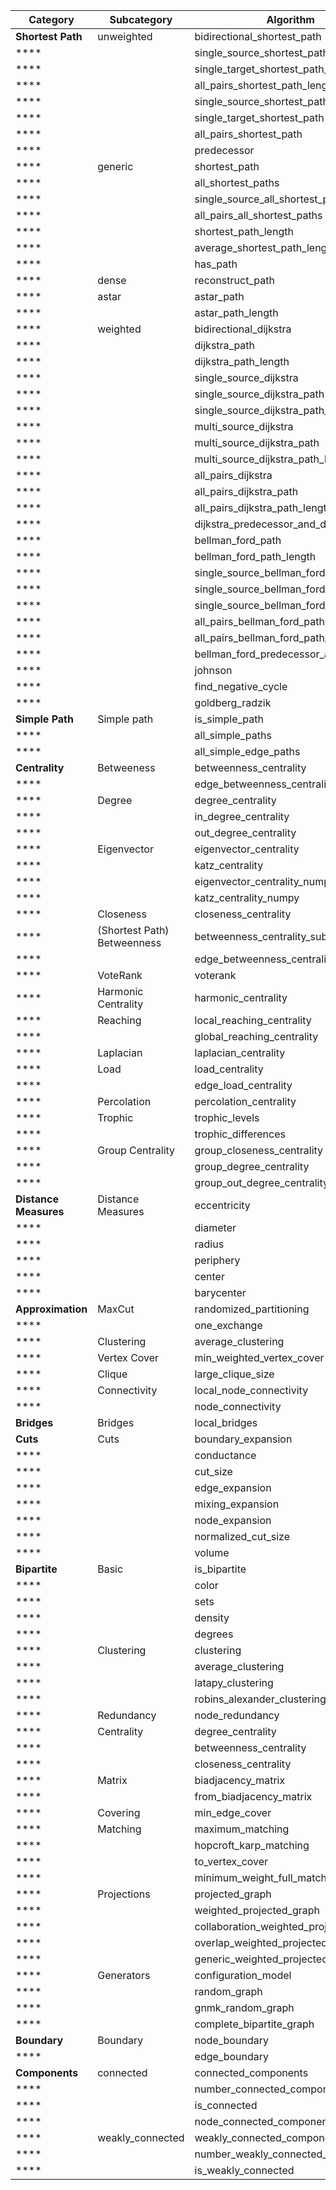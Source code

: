 ﻿| **Category**          | **Subcategory**             | **Algorithm**                          |
|-----------------------|-----------------------------|----------------------------------------|
| **Shortest Path**     | unweighted                  | bidirectional_shortest_path            |
| ****                  |                             | single_source_shortest_path_length     |
| ****                  |                             | single_target_shortest_path_length     |
| ****                  |                             | all_pairs_shortest_path_length         |
| ****                  |                             | single_source_shortest_path            |
| ****                  |                             | single_target_shortest_path            |
| ****                  |                             | all_pairs_shortest_path                |
| ****                  |                             | predecessor                            |
| ****                  | generic                     | shortest_path                          |
| ****                  |                             | all_shortest_paths                     |
| ****                  |                             | single_source_all_shortest_paths       |
| ****                  |                             | all_pairs_all_shortest_paths           |
| ****                  |                             | shortest_path_length                   |
| ****                  |                             | average_shortest_path_length           |
| ****                  |                             | has_path                               |
| ****                  | dense                       | reconstruct_path                       |
| ****                  | astar                       | astar_path                             |
| ****                  |                             | astar_path_length                      |
| ****                  | weighted                    | bidirectional_dijkstra                 |
| ****                  |                             | dijkstra_path                          |
| ****                  |                             | dijkstra_path_length                   |
| ****                  |                             | single_source_dijkstra                 |
| ****                  |                             | single_source_dijkstra_path            |
| ****                  |                             | single_source_dijkstra_path_length     |
| ****                  |                             | multi_source_dijkstra                  |
| ****                  |                             | multi_source_dijkstra_path             |
| ****                  |                             | multi_source_dijkstra_path_length      |
| ****                  |                             | all_pairs_dijkstra                     |
| ****                  |                             | all_pairs_dijkstra_path                |
| ****                  |                             | all_pairs_dijkstra_path_length         |
| ****                  |                             | dijkstra_predecessor_and_distance      |
| ****                  |                             | bellman_ford_path                      |
| ****                  |                             | bellman_ford_path_length               |
| ****                  |                             | single_source_bellman_ford             |
| ****                  |                             | single_source_bellman_ford_path        |
| ****                  |                             | single_source_bellman_ford_path_length |
| ****                  |                             | all_pairs_bellman_ford_path            |
| ****                  |                             | all_pairs_bellman_ford_path_length     |
| ****                  |                             | bellman_ford_predecessor_and_distance  |
| ****                  |                             | johnson                                |
| ****                  |                             | find_negative_cycle                    |
| ****                  |                             | goldberg_radzik                        |
| **Simple Path**       | Simple path                 | is_simple_path                         |
| ****                  |                             | all_simple_paths                       |
| ****                  |                             | all_simple_edge_paths                  |
| **Centrality**        | Betweeness                  | betweenness_centrality                 |
| ****                  |                             | edge_betweenness_centrality            |
| ****                  | Degree                      | degree_centrality                      |
| ****                  |                             | in_degree_centrality                   |
| ****                  |                             | out_degree_centrality                  |
| ****                  | Eigenvector                 | eigenvector_centrality                 |
| ****                  |                             | katz_centrality                        |
| ****                  |                             | eigenvector_centrality_numpy           |
| ****                  |                             | katz_centrality_numpy                  |
| ****                  | Closeness                   | closeness_centrality                   |
| ****                  | (Shortest Path) Betweenness | betweenness_centrality_subset          |
| ****                  |                             | edge_betweenness_centrality_subset     |
| ****                  | VoteRank                    | voterank                               |
| ****                  | Harmonic Centrality         | harmonic_centrality                    |
| ****                  | Reaching                    | local_reaching_centrality              |
| ****                  |                             | global_reaching_centrality             |
| ****                  | Laplacian                   | laplacian_centrality                   |
| ****                  | Load                        | load_centrality                        |
| ****                  |                             | edge_load_centrality                   |
| ****                  | Percolation                 | percolation_centrality                 |
| ****                  | Trophic                     | trophic_levels                         |
| ****                  |                             | trophic_differences                    |
| ****                  | Group Centrality            | group_closeness_centrality             |
| ****                  |                             | group_degree_centrality                |
| ****                  |                             | group_out_degree_centrality            |
| **Distance Measures** | Distance Measures           | eccentricity                           |
| ****                  |                             | diameter                               |
| ****                  |                             | radius                                 |
| ****                  |                             | periphery                              |
| ****                  |                             | center                                 |
| ****                  |                             | barycenter                             |
| **Approximation**     | MaxCut                      | randomized_partitioning                |
| ****                  |                             | one_exchange                           |
| ****                  | Clustering                  | average_clustering                     |
| ****                  | Vertex Cover                | min_weighted_vertex_cover              |
| ****                  | Clique                      | large_clique_size                      |
| ****                  | Connectivity                | local_node_connectivity                |
| ****                  |                             | node_connectivity                      |
| **Bridges**           | Bridges                     | local_bridges                          |
| **Cuts**              | Cuts                        | boundary_expansion                     |
| ****                  |                             | conductance                            |
| ****                  |                             | cut_size                               |
| ****                  |                             | edge_expansion                         |
| ****                  |                             | mixing_expansion                       |
| ****                  |                             | node_expansion                         |
| ****                  |                             | normalized_cut_size                    |
| ****                  |                             | volume                                 |
| **Bipartite**         | Basic                       | is_bipartite                           |
| ****                  |                             | color                                  |
| ****                  |                             | sets                                   |
| ****                  |                             | density                                |
| ****                  |                             | degrees                                |
| ****                  | Clustering                  | clustering                             |
| ****                  |                             | average_clustering                     |
| ****                  |                             | latapy_clustering                      |
| ****                  |                             | robins_alexander_clustering            |
| ****                  | Redundancy                  | node_redundancy                        |
| ****                  | Centrality                  | degree_centrality                      |
| ****                  |                             | betweenness_centrality                 |
| ****                  |                             | closeness_centrality                   |
| ****                  | Matrix                      | biadjacency_matrix                     |
| ****                  |                             | from_biadjacency_matrix                |
| ****                  | Covering                    | min_edge_cover                         |
| ****                  | Matching                    | maximum_matching                       |
| ****                  |                             | hopcroft_karp_matching                 |
| ****                  |                             | to_vertex_cover                        |
| ****                  |                             | minimum_weight_full_matching           |
| ****                  | Projections                 | projected_graph                        |
| ****                  |                             | weighted_projected_graph               |
| ****                  |                             | collaboration_weighted_projected_graph |
| ****                  |                             | overlap_weighted_projected_graph       |
| ****                  |                             | generic_weighted_projected_graph       |
| ****                  | Generators                  | configuration_model                    |
| ****                  |                             | random_graph                           |
| ****                  |                             | gnmk_random_graph                      |
| ****                  |                             | complete_bipartite_graph               |
| **Boundary**          | Boundary                    | node_boundary                          |
| ****                  |                             | edge_boundary                          |
| **Components**        | connected                   | connected_components                   |
| ****                  |                             | number_connected_components            |
| ****                  |                             | is_connected                           |
| ****                  |                             | node_connected_component               |
| ****                  | weakly_connected            | weakly_connected_components            |
| ****                  |                             | number_weakly_connected_components     |
| ****                  |                             | is_weakly_connected                    |
